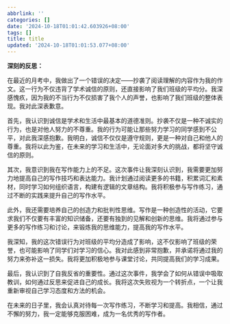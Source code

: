```yaml
---
abbrlink: ''
categories: []
date: '2024-10-18T01:01:42.603926+08:00'
tags: []
title: title
updated: '2024-10-18T01:01:53.077+08:00'
---
```

**深刻的反思：**

在最近的月考中，我做出了一个错误的决定——抄袭了阅读理解的内容作为我的作文。这一行为不仅违背了学术诚信的原则，还直接影响了我们班级的平均分。我深感愧疚，因为我的不当行为不仅损害了我个人的声誉，也影响了我们班级的整体表现。我对此深表歉意。

首先，我认识到诚信是学术和生活中最基本的道德准则。抄袭不仅是一种不诚实的行为，也是对他人努力的不尊重。我的行为可能让那些努力学习的同学感到不公平，对此我深感抱歉。我明白，诚信不仅仅是遵守规则，更是一种对自己和他人的尊重。我将以此为鉴，在未来的学习和生活中，无论面对多大的挑战，都将坚守诚信的原则。

其次，我意识到我在写作能力上的不足。这次事件让我深刻认识到，我需要更加努力地提高自己的写作技巧和表达能力。我计划通过阅读更多的书籍，积累词汇和素材，同时学习如何组织语言，构建有逻辑的文章结构。我将积极参与写作练习，通过不断的实践来提升自己的写作水平。

此外，我还需要培养自己的创造力和批判性思维。写作是一种创造性的活动，它要求我们不仅要有丰富的知识储备，还要有独到的见解和创新的思维。我将通过参与更多的写作练习和讨论，来锻炼我的思维能力，提高我的写作水平。

我深知，我的这次错误行为对班级的平均分造成了影响，这不仅影响了班级的荣誉，也可能影响了同学们对学习的信心。我对此感到非常抱歉，并承诺将通过我的努力来弥补这一损失。我将更加积极地参与课堂讨论，共同提高我们的学习成果。

最后，我认识到了自我反省的重要性。通过这次事件，我学会了如何从错误中吸取教训，如何通过反思来促进自己的成长。我将这次失败视为一个转折点，一个让我重新审视自己学习态度和方法的机会。

在未来的日子里，我会认真对待每一次写作练习，不断学习和提高。我相信，通过不懈的努力，我一定能够克服困难，成为一名优秀的写作者。
